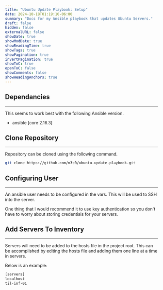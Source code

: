 ```yaml
---
title: "Ubuntu Update Playbook: Setup"
date: 2024-10-18T01:19:10-06:00
summary: "Docs for my Ansible playbook that updates Ubuntu Servers."
draft: false
hidden: false
externalURL: false
showDate: true
showModDate: true
showReadingTime: true
showTags: true
showPagination: true
invertPagination: true
showToC: true
openToC: false
showComments: false
showHeadingAnchors: true
---
```


## Dependancies
---

This seems to work best with the following Ansible version.

- ansible [core 2.16.3]

## Clone Repository
---

Repository can be cloned using the following command.

```sh
git clone https://github.com/n3s0/ubuntu-update-playbook.git
```

## Configuring User
---

An ansible user needs to be configured in the vars. This will be used to
SSH into the server. 

One thing that I would recommend it to use key authentication so you don't
have to worry about storing credentials for your servers.

## Add Servers To Inventory
---

Servers will need to be added to the hosts file in the project root. This can
be accomplished by editing the hosts file and adding them one line at a time
in servers.

Below is an example:

```sh
[servers]
localhost
til-inf-01
```



